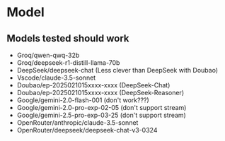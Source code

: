 # Model

## Models tested should work

 - Groq/qwen-qwq-32b
 - Groq/deepseek-r1-distill-llama-70b
 - DeepSeek/deepseek-chat (Less clever than DeepSeek with Doubao)
 - Vscode/claude-3.5-sonnet
 - Doubao/ep-2025021015xxxx-xxxx (DeepSeek-Chat)
 - Doubao/ep-2025021015xxxx-xxxx (DeepSeek-Reasoner)
 - Google/gemini-2.0-flash-001 (don't work???)
 - Google/gemini-2.0-pro-exp-02-05 (don't support stream)
 - Google/gemini-2.5-pro-exp-03-25 (don't support stream)
 - OpenRouter/anthropic/claude-3.5-sonnet
 - OpenRouter/deepseek/deepseek-chat-v3-0324
